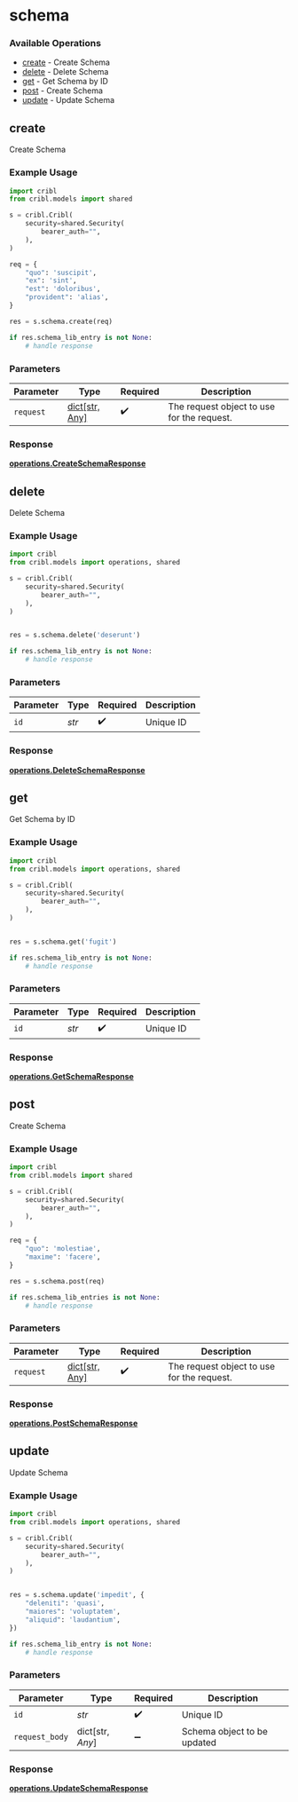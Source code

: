 # schema

### Available Operations

* [create](#create) - Create Schema
* [delete](#delete) - Delete Schema
* [get](#get) - Get Schema by ID
* [post](#post) - Create Schema
* [update](#update) - Update Schema

## create

Create Schema

### Example Usage

```python
import cribl
from cribl.models import shared

s = cribl.Cribl(
    security=shared.Security(
        bearer_auth="",
    ),
)

req = {
    "quo": 'suscipit',
    "ex": 'sint',
    "est": 'doloribus',
    "provident": 'alias',
}

res = s.schema.create(req)

if res.schema_lib_entry is not None:
    # handle response
```

### Parameters

| Parameter                                  | Type                                       | Required                                   | Description                                |
| ------------------------------------------ | ------------------------------------------ | ------------------------------------------ | ------------------------------------------ |
| `request`                                  | [dict[str, Any]](../../models//.md)        | :heavy_check_mark:                         | The request object to use for the request. |


### Response

**[operations.CreateSchemaResponse](../../models/operations/createschemaresponse.md)**


## delete

Delete Schema

### Example Usage

```python
import cribl
from cribl.models import operations, shared

s = cribl.Cribl(
    security=shared.Security(
        bearer_auth="",
    ),
)


res = s.schema.delete('deserunt')

if res.schema_lib_entry is not None:
    # handle response
```

### Parameters

| Parameter          | Type               | Required           | Description        |
| ------------------ | ------------------ | ------------------ | ------------------ |
| `id`               | *str*              | :heavy_check_mark: | Unique ID          |


### Response

**[operations.DeleteSchemaResponse](../../models/operations/deleteschemaresponse.md)**


## get

Get Schema by ID

### Example Usage

```python
import cribl
from cribl.models import operations, shared

s = cribl.Cribl(
    security=shared.Security(
        bearer_auth="",
    ),
)


res = s.schema.get('fugit')

if res.schema_lib_entry is not None:
    # handle response
```

### Parameters

| Parameter          | Type               | Required           | Description        |
| ------------------ | ------------------ | ------------------ | ------------------ |
| `id`               | *str*              | :heavy_check_mark: | Unique ID          |


### Response

**[operations.GetSchemaResponse](../../models/operations/getschemaresponse.md)**


## post

Create Schema

### Example Usage

```python
import cribl
from cribl.models import shared

s = cribl.Cribl(
    security=shared.Security(
        bearer_auth="",
    ),
)

req = {
    "quo": 'molestiae',
    "maxime": 'facere',
}

res = s.schema.post(req)

if res.schema_lib_entries is not None:
    # handle response
```

### Parameters

| Parameter                                  | Type                                       | Required                                   | Description                                |
| ------------------------------------------ | ------------------------------------------ | ------------------------------------------ | ------------------------------------------ |
| `request`                                  | [dict[str, Any]](../../models//.md)        | :heavy_check_mark:                         | The request object to use for the request. |


### Response

**[operations.PostSchemaResponse](../../models/operations/postschemaresponse.md)**


## update

Update Schema

### Example Usage

```python
import cribl
from cribl.models import operations, shared

s = cribl.Cribl(
    security=shared.Security(
        bearer_auth="",
    ),
)


res = s.schema.update('impedit', {
    "deleniti": 'quasi',
    "maiores": 'voluptatem',
    "aliquid": 'laudantium',
})

if res.schema_lib_entry is not None:
    # handle response
```

### Parameters

| Parameter                   | Type                        | Required                    | Description                 |
| --------------------------- | --------------------------- | --------------------------- | --------------------------- |
| `id`                        | *str*                       | :heavy_check_mark:          | Unique ID                   |
| `request_body`              | dict[str, *Any*]            | :heavy_minus_sign:          | Schema object to be updated |


### Response

**[operations.UpdateSchemaResponse](../../models/operations/updateschemaresponse.md)**


